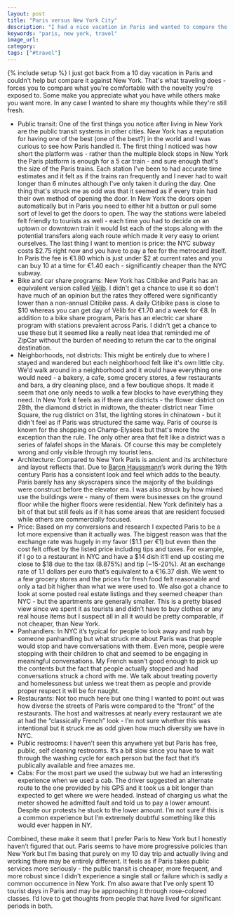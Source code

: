 ```yaml
---
layout: post
title: "Paris versus New York City"
description: "I had a nice vacation in Paris and wanted to compare the two while the thoughts were still fresh."
keywords: "paris, new york, travel"
image_url:
category:
tags: ["#travel"]
---
```

{% include setup %}
I just got back from a 10 day vacation in Paris and couldn't help but compare it against New York. That's what traveling does - forces you to compare what you're comfortable with the novelty you're exposed to. Some make you appreciate what you have while others make you want more. In any case I wanted to share my thoughts while they're still fresh.

- Public transit: One of the first things you notice after living in New York are the public transit systems in other cities. New York has a reputation for having one of the best (one of the best?) in the world and I was curious to see how Paris handled it. The first thing I noticed was how short the platform was - rather than the multiple block stops in New York the Paris platform is enough for a 5 car train - and sure enough that's the size of the Paris trains. Each station I've been to had accurate time estimates and it felt as if the trains ran frequently and I never had to wait longer than 6 minutes although I've only taken it during the day. One thing that's struck me as odd was that it seemed as if every train had their own method of opening the door. In New York the doors open automatically but in Paris you need to either hit a button or pull some sort of level to get the doors to open. The way the stations were labeled felt friendly to tourists as well - each time you had to decide on an uptown or downtown train it would list each of the stops along with the potential transfers along each route which made it very easy to orient ourselves. The last thing I want to mention is price: the NYC subway costs $2.75 right now and you have to pay a fee for the metrocard itself. In Paris the fee is €1.80 which is just under $2 at current rates and you can buy 10 at a time for €1.40 each - significantly cheaper than the NYC subway.
- Bike and car share programs: New York has Citibike and Paris has an equivalent version called [Vélib](http://en.velib.paris.fr/). I didn't get a chance to use it so don't have much of an opinion but the rates they offered were significantly lower than a non-annual Citibike pass. A daily Citibike pass is close to $10 whereas you can get day of Vélib for €1.70 and a week for €8. In addition to a bike share program, Paris has an electric car share program with stations prevalent across Paris. I didn't get a chance to use these but it seemed like a really neat idea that reminded me of ZipCar without the burden of needing to return the car to the original destination.
- Neighborhoods, not districts: This might be entirely due to where I stayed and wandered but each neighborhood felt like it's own little city. We'd walk around in a neighborhood and it would have everything one would need - a bakery, a cafe, some grocery stores, a few restaurants and bars, a dry cleaning place, and a few boutique shops. It made it seem that one only needs to walk a few blocks to have everything they need. In New York it feels as if there are districts - the flower district on 28th, the diamond district in midtown, the theater district near Time Square, the rug district on 31st, the lighting stores in chinatown - but it didn't feel as if Paris was structured the same way. Paris of course is known for the shopping on Champ-Elysees but that's more the exception than the rule. The only other area that felt like a district was a series of falafel shops in the Marais. Of course this may be completely wrong and only visible through my tourist lens.
- Architecture: Compared to New York Paris is ancient and its architecture and layout reflects that. Due to [Baron Haussmann](https://en.wikipedia.org/wiki/Georges-Eug%C3%A8ne_Haussmann)’s work during the 19th century Paris has a consistent look and feel which adds to the beauty. Paris barely has any skyscrapers since the majority of the buildings were construct before the elevator era. I was also struck by how mixed use the buildings were - many of them were businesses on the ground floor while the higher floors were residential. New York definitely has a bit of that but still feels as if it has some areas that are resident focused while others are commercially focused.
- Price: Based on my conversions and research I expected Paris to be a lot more expensive than it actually was. The biggest reason was that the exchange rate was hugely in my favor ($1.1 per €1) but even then the cost felt offset by the listed price including tips and taxes. For example, if I go to a restaurant in NYC and have a $14 dish it’ll end up costing me close to $18 due to the tax (8.875%) and tip (~15-20%). At an exchange rate of 1.1 dollars per euro that’s equivalent to a €16.37 dish. We went to a few grocery stores and the prices for fresh food felt reasonable and only a tad bit higher than what we were used to. We also got a chance to look at some posted real estate listings and they seemed cheaper than NYC - but the apartments are generally smaller. This is a pretty biased view since we spent it as tourists and didn’t have to buy clothes or any real house items but I suspect all in all it would be pretty comparable, if not cheaper, than New York.
- Panhandlers: In NYC it’s typical for people to look away and rush by someone panhandling but what struck me about Paris was that people would stop and have conversations with them. Even more, people were stopping with their children to chat and seemed to be engaging in meaningful conversations. My French wasn’t good enough to pick up the contents but the fact that people actually stopped and had conversations struck a chord with me. We talk about treating poverty and homelessness but unless we treat them as people and provide proper respect it will be for naught.
- Restaurants: Not too much here but one thing I wanted to point out was how diverse the streets of Paris were compared to the “front” of the restaurants. The host and waitresses at nearly every restaurant we ate at had the “classically French” look - I’m not sure whether this was intentional but it struck me as odd given how much diversity we have in NYC.
- Public restrooms: I haven’t seen this anywhere yet but Paris has free, public, self cleaning restrooms. It’s a bit slow since you have to wait through the washing cycle for each person but the fact that it’s publically available and free amazes me.
- Cabs: For the most part we used the subway but we had an interesting experience when we used a cab. The driver suggested an alternate route to the one provided by his GPS and it took us a bit longer than expected to get where we were headed. Instead of charging us what the meter showed he admitted fault and told us to pay a lower amount. Despite our protests he stuck to the lower amount. I’m not sure if this is a common experience but I’m extremely doubtful something like this would ever happen in NY.

Combined, these make it seem that I prefer Paris to New York but I honestly haven’t figured that out. Paris seems to have more progressive policies than New York but I’m basing that purely on my 10 day trip and actually living and working there may be entirely different. It feels as if Paris takes public services more seriously - the public transit is cheaper, more frequent, and more robust since I didn’t experience a single stall or failure which is sadly a common occurrence in New York. I’m also aware that I’ve only spent 10 tourist days in Paris and may be approaching it through rose-colored classes. I’d love to get thoughts from people that have lived for significant periods in both.